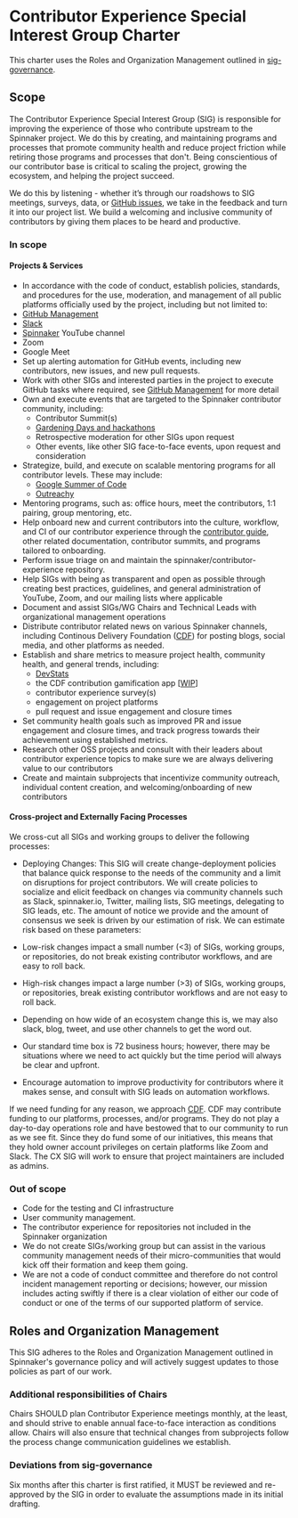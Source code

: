# Contributor Experience Special Interest Group Charter

This charter uses the Roles and Organization Management outlined in [sig-governance](https://github.com/spinnaker/governance/blob/master/governance.md).

## Scope

The Contributor Experience Special Interest Group (SIG) is responsible for improving the experience of those who contribute upstream to the Spinnaker project. We do this by creating, and maintaining programs and processes that promote community health and reduce project friction while retiring those programs and processes that don't. Being conscientious of our contributor base is critical to scaling the project, growing the ecosystem, and helping the project succeed.

We do this by listening - whether it’s through our roadshows to SIG meetings, surveys, data, or [GitHub issues](https://github.com/spinnaker/spinnaker/issues), we take in the feedback and turn it into our project list. We build a welcoming and inclusive community of contributors by giving them places to be heard and productive.

### In scope

#### Projects & Services

-  In accordance with the code of conduct, establish policies, standards, and procedures for the use, moderation, and management of all public platforms officially used by the project, including but not limited to:
  - [GitHub Management](https://github.com/spinnaker)
  - [Slack](https://join.spinnaker.io/)
  - [Spinnaker](https://www.youtube.com/channel/UCcxQbw8kT1-FRhFhO2QCetg) YouTube channel
  - Zoom
  - Google Meet
- Set up alerting automation for GitHub events, including new contributors, new issues, and new pull requests.
- Work with other SIGs and interested parties in the project to execute GitHub tasks where required, see [GitHub Management](https://github.com/spinnaker) for more detail
- Own and execute events that are targeted to the Spinnaker contributor community, including:
  - Contributor Summit(s) 
  - [Gardening Days and hackathons](https://github.com/spinnaker-hackathon/gardening)
  - Retrospective moderation for other SIGs upon request
  - Other events, like other SIG face-to-face events, upon request and consideration
- Strategize, build, and execute on scalable mentoring programs for all contributor levels. These may include:
  - [Google Summer of Code](https://summerofcode.withgoogle.com/archive/)
  - [Outreachy](https://www.outreachy.org/)
- Mentoring programs, such as: office hours, meet the contributors, 1:1 pairing, group mentoring, etc.
- Help onboard new and current contributors into the culture, workflow, and CI of our contributor experience through the [contributor guide](https://spinnaker.io/community/contributing/), other related documentation, contributor summits, and programs tailored to onboarding.
- Perform issue triage on and maintain the spinnaker/contributor-experience repository.  
- Help SIGs with being as transparent and open as possible through creating best practices, guidelines, and general administration of YouTube, Zoom, and our mailing lists where applicable
- Document and assist SIGs/WG Chairs and Technical Leads with organizational management operations
- Distribute contributor related news on various Spinnaker channels, including Continous Delivery Foundation ([CDF](https://cd.foundation)) for posting blogs, social media, and other platforms as needed.
- Establish and share metrics to measure project health, community health, and general trends, including:
  - [DevStats](https://spinnaker.devstats.cd.foundation/)
  - the CDF contribution gamification app [[WIP](https://github.com/ExitoLab/spinnaker_gamification_app)]
  - contributor experience survey(s)
  - engagement on project platforms
  - pull request and issue engagement and closure times
- Set community health goals such as improved PR and issue engagement and closure times, and track progress towards their achievement using established metrics.
- Research other OSS projects and consult with their leaders about contributor experience topics to make sure we are always delivering value to our contributors
- Create and maintain subprojects that incentivize community outreach, individual content creation, and welcoming/onboarding of new contributors

#### Cross-project and Externally Facing Processes

We cross-cut all SIGs and working groups to deliver the following processes:

- Deploying Changes:
 This SIG will create change-deployment policies that balance quick response to the needs of the community and a limit on disruptions for project contributors. We will create policies to socialize and elicit feedback on changes via community channels such as Slack, spinnaker.io, Twitter, mailing lists, SIG meetings, delegating to SIG leads, etc. The amount of notice we provide and the amount of consensus we seek is driven by our estimation of risk. We can estimate risk based on these parameters:

- Low-risk changes impact a small number (<3) of SIGs, working groups, or repositories, do not break existing contributor workflows, and are easy to roll back.
- High-risk changes impact a large number (>3) of SIGs, working groups, or repositories, break existing contributor workflows and are not easy to roll back.
- Depending on how wide of an ecosystem change this is, we may also slack, blog, tweet, and use other channels to get the word out.
- Our standard time box is 72 business hours; however, there may be situations where we need to act quickly but the time period will always be clear and upfront.
- Encourage automation to improve productivity for contributors where it makes sense, and consult with SIG leads on automation workflows.

If we need funding for any reason, we approach [CDF](https://cd.foundation).
CDF may contribute funding to our platforms, processes, and/or programs. They do not play a day-to-day operations role and have bestowed that to our community to run as we see fit. Since they do fund some of our initiatives, this means that they hold owner account privileges on certain platforms like Zoom and Slack. The CX SIG will work to ensure that project maintainers are included as admins.

### Out of scope

- Code for the testing and CI infrastructure
- User community management.
- The contributor experience for repositories not included in the Spinnaker organization
- We do not create SIGs/working group but can assist in the various community management needs of their micro-communities that would kick off their formation and keep them going.
- We are not a code of conduct committee and therefore do not control incident management reporting or decisions; however, our mission includes acting swiftly if there is a clear violation of either our code of conduct or one of the terms of our supported platform of service.

## Roles and Organization Management

This SIG adheres to the Roles and Organization Management outlined in Spinnaker's governance policy and will actively suggest updates to those policies as part of our work.


### Additional responsibilities of Chairs

Chairs SHOULD plan Contributor Experience meetings monthly, at the least, and should strive to enable annual face-to-face interaction as conditions allow. Chairs will also ensure that technical changes from subprojects follow the process change communication guidelines we establish.

### Deviations from sig-governance
Six months after this charter is first ratified, it MUST be reviewed and re-approved by the SIG in order to evaluate the assumptions made in its initial drafting.
